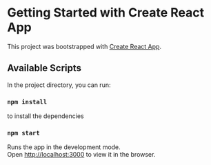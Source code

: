 # Getting Started with Create React App

This project was bootstrapped with [Create React App](https://github.com/facebook/create-react-app).

## Available Scripts

In the project directory, you can run:

### `npm install`

to install the dependencies

### `npm start`

Runs the app in the development mode.\
Open [http://localhost:3000](http://localhost:3000) to view it in the browser.
